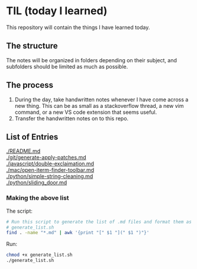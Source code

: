 # TIL (today I learned)
This repository will contain the things I have learned today.

## The structure
The notes will be organized in folders depending on their subject, and subfolders should be limited as much as possible.

## The process
1. During the day, take handwritten notes whenever I have come across a new thing. This can be as small as a stackoverflow thread, a new vim command, or a new VS code extension that seems useful.
1. Transfer the handwritten notes on to this repo.

## List of Entries

[./README.md](./README.md)  
[./git/generate-apply-patches.md](./git/generate-apply-patches.md)  
[./javascript/double-exclaimation.md](./javascript/double-exclaimation.md)  
[./mac/open-iterm-finder-toolbar.md](./mac/open-iterm-finder-toolbar.md)  
[./python/simple-string-cleaning.md](./python/simple-string-cleaning.md)  
[./python/sliding_door.md](./python/sliding_door.md)  

### Making the above list
The script:
```bash
# Run this script to generate the list of .md files and format them as links in markdown
# generate_list.sh
find . -name "*.md" | awk '{print "[" $1 "](" $1 ")"}'
```
Run:
```bash
chmod +x generate_list.sh
./generate_list.sh
```
